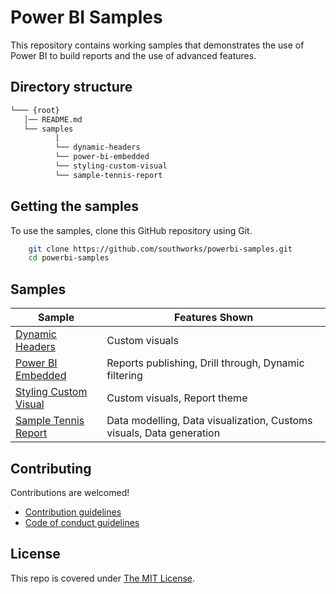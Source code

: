 # Power BI Samples
This repository contains working samples that demonstrates the use of Power BI to build reports and the use of advanced features.

## Directory structure
```bash
└─── {root}
   │── README.md
   └── samples
          |
          └── dynamic-headers
          └── power-bi-embedded
          └── styling-custom-visual
          └── sample-tennis-report
```

## Getting the samples
To use the samples, clone this GitHub repository using Git.
```bash
    git clone https://github.com/southworks/powerbi-samples.git
    cd powerbi-samples
```

## Samples
| Sample | Features Shown |
| - | - |
|[Dynamic Headers](samples/dynamic-headers) | Custom visuals
|[Power BI Embedded](samples/power-bi-embedded) | Reports publishing, Drill through, Dynamic filtering
|[Styling Custom Visual](samples/styling-custom-visual) | Custom visuals, Report theme
|[Sample Tennis Report](samples/sample-tennis-report) | Data modelling, Data visualization, Customs visuals, Data generation

## Contributing
Contributions are welcomed!

- [Contribution guidelines](CONTRIBUTING.md)
- [Code of conduct guidelines](CODE_OF_CONDUCT.md)

## License

This repo is covered under [The MIT License](LICENSE).
